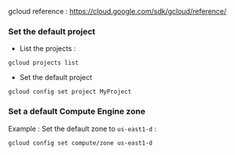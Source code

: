 gcloud reference : https://cloud.google.com/sdk/gcloud/reference/

### Set the default project

- List the projects : 

````
gcloud projects list
````
- Set the default project 

````
gcloud config set project MyProject
````


### Set a default  Compute Engine zone
Example : Set the default zone to ``us-east1-d`` :

````
gcloud config set compute/zone us-east1-d
````
